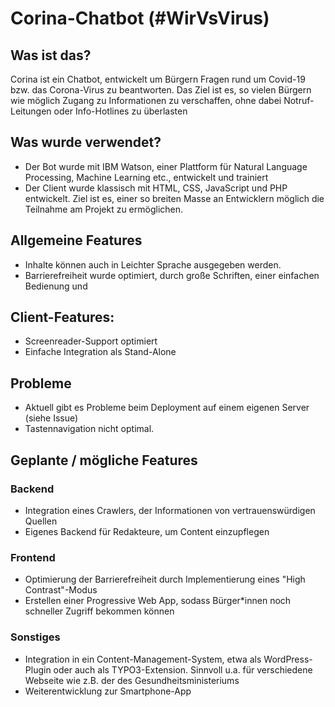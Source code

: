# Corina-Chatbot (#WirVsVirus)

## Was ist das? 
Corina ist ein Chatbot, entwickelt um Bürgern Fragen rund um Covid-19 bzw. das Corona-Virus zu beantworten. Das Ziel ist es, 
so vielen Bürgern wie möglich Zugang zu Informationen zu verschaffen, ohne dabei Notruf-Leitungen oder Info-Hotlines zu
überlasten

## Was wurde verwendet? 

* Der Bot wurde mit IBM Watson, einer Plattform für Natural Language Processing, Machine Learning etc., entwickelt und trainiert
* Der Client wurde klassisch mit HTML, CSS, JavaScript und PHP entwickelt. Ziel ist es, einer so breiten Masse an Entwicklern
  möglich die Teilnahme am Projekt zu ermöglichen. 

## Allgemeine Features
* Inhalte können auch in Leichter Sprache ausgegeben werden. 
* Barrierefreiheit wurde optimiert, durch große Schriften, einer einfachen Bedienung und 


## Client-Features: 
* Screenreader-Support optimiert
* Einfache Integration als Stand-Alone 

## Probleme
* Aktuell gibt es Probleme beim Deployment auf einem eigenen Server (siehe Issue)
* Tastennavigation nicht optimal.

## Geplante / mögliche Features
### Backend
  * Integration eines Crawlers, der Informationen von vertrauenswürdigen Quellen
  * Eigenes Backend für Redakteure, um Content einzupflegen
  
### Frontend
  * Optimierung der Barrierefreiheit durch Implementierung eines "High Contrast"-Modus
  * Erstellen einer Progressive Web App, sodass Bürger*innen noch schneller Zugriff bekommen können
  
### Sonstiges
  * Integration in ein Content-Management-System, etwa als WordPress-Plugin oder auch als TYPO3-Extension. Sinnvoll u.a. für
    verschiedene Webseite wie z.B. der des Gesundheitsministeriums
  * Weiterentwicklung zur Smartphone-App
